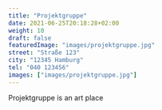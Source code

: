 ```yaml
---
title: "Projektgruppe"
date: 2021-06-25T20:18:28+02:00
weight: 10
draft: false
featuredImage: "images/projektgruppe.jpg"
street: "Straße 123"
city: "12345 Hamburg"
tel: "040 123456"
images: ["images/projektgruppe.jpg"]
---
```


Projektgruppe is an art place
